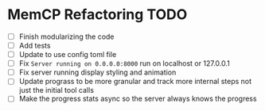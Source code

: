 # MemCP Refactoring TODO

-   [ ] Finish modularizing the code
-   [ ] Add tests
-   [ ] Update to use config toml file
-   [ ] Fix `Server running on 0.0.0.0:8000` run on localhost or 127.0.0.1
-   [ ] Fix server running display styling and animation
-   [ ] Update prograss to be more granular and track more internal steps not just the initial tool calls
-   [ ] Make the progress stats async so the server always knows the progress
